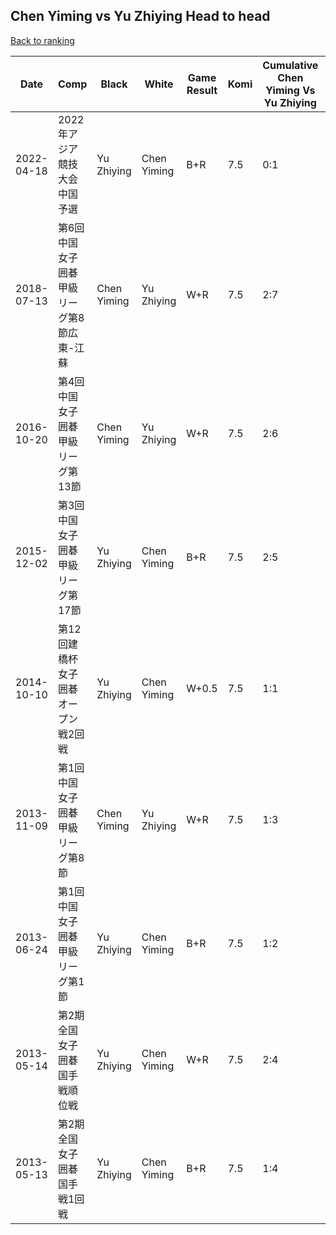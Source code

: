 ## Chen Yiming vs Yu Zhiying Head to head

[Back to ranking](../../index.md)




| **Date** | **Comp** | **Black** | **White** | **Game Result** | **Komi** | **Cumulative Chen Yiming Vs Yu Zhiying** | **Chen Yiming Streak** | **Yu Zhiying Streak** | 
| --- | --- | --- | --- | --- | --- | --- | --- | --- |
| 2022-04-18 | 2022年アジア競技大会中国予選 | Yu Zhiying | Chen Yiming | B+R | 7.5 | 0:1 | 0 | 1 | 
| 2018-07-13 | 第6回中国女子囲碁甲級リーグ第8節広東-江蘇 | Chen Yiming | Yu Zhiying | W+R | 7.5 | 2:7 | 0 | 3 | 
| 2016-10-20 | 第4回中国女子囲碁甲級リーグ第13節 | Chen Yiming | Yu Zhiying | W+R | 7.5 | 2:6 | 0 | 2 | 
| 2015-12-02 | 第3回中国女子囲碁甲級リーグ第17節 | Yu Zhiying | Chen Yiming | B+R | 7.5 | 2:5 | 0 | 1 | 
| 2014-10-10 | 第12回建橋杯女子囲碁オープン戦2回戦 | Yu Zhiying | Chen Yiming | W+0.5 | 7.5 | 1:1 | 1 | 0 | 
| 2013-11-09 | 第1回中国女子囲碁甲級リーグ第8節 | Chen Yiming | Yu Zhiying | W+R | 7.5 | 1:3 | 0 | 2 | 
| 2013-06-24 | 第1回中国女子囲碁甲級リーグ第1節 | Yu Zhiying | Chen Yiming | B+R | 7.5 | 1:2 | 0 | 1 | 
| 2013-05-14 | 第2期全国女子囲碁国手戦順位戦 | Yu Zhiying | Chen Yiming | W+R | 7.5 | 2:4 | 1 | 0 | 
| 2013-05-13 | 第2期全国女子囲碁国手戦1回戦 | Yu Zhiying | Chen Yiming | B+R | 7.5 | 1:4 | 0 | 3 |




